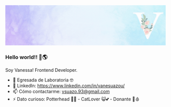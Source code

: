 <img src="./Frontend Developer (1).gif" alt="Banner"/>

### Hello world!! 👋🌎 

Soy Vanessa!
Frontend Developer.


- 🔭 Egresada de Laboratoria 🤓
- 💬 LinkedIn: https://www.linkedin.com/in/vanesuazou/
- 📫 Cómo contactarme: vsuazo.93@gmail.com
- ⚡ Dato curioso: Potterhead 🧙‍♂️ - CatLover 😺💕 - Donante 💉🩸 
